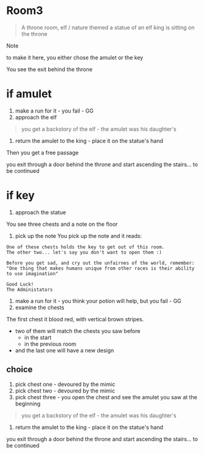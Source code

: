 # Room3

> A throne room, elf / nature themed
> a statue of an elf king is sitting on the throne

> [!NOTE]
> to make it here, you either chose the amulet or the key

You see the exit behind the throne

# if amulet
1. make a run for it - you fail - GG
2. approach the elf

> you get a backstory of the elf - the amulet was his daughter's

1. return the amulet to the king - place it on the statue's hand

Then you get a free passage

you exit through a door behind the throne and start ascending the stairs... to be continued

# if key

1. approach the statue

You see three chests and a note on the floor

1. pick up the note
You pick up the note and it reads:

```
One of these chests holds the key to get out of this room.
The other two... let's say you don't want to open them :)

Before you get sad, and cry out the unfairnes of the world, remember:
"One thing that makes humans unique from other races is their ability to use imagination"

Good Luck!
The Administators
```

1. make a run for it - you think your potion will help, but you fail - GG
2. examine the chests

The first chest it blood red, with vertical brown stripes.


- two of them will match the chests you saw before
    - in the start
    - in the previous room
- and the last one will have a new design


## choice
1. pick chest one - devoured by the mimic
2. pick chest two - devoured by the mimic
2. pick chest three - you open the chest and see the amulet you saw at the beginning

> you get a backstory of the elf - the amulet was his daughter's

1. return the amulet to the king - place it on the statue's hand

you exit through a door behind the throne and start ascending the stairs... to be continued
